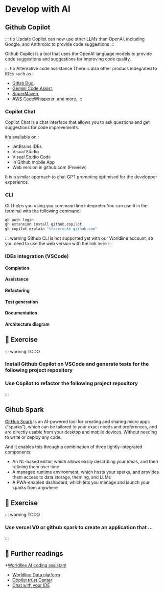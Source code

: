 # Develop with AI

## Github Copilot

::: tip Update
Copilot can now use other LLMs than OpenAI, including Google, and Anthropic to provide code suggestions 
:::

Github Copilot is a tool that uses the OpenAI language models to provide code suggestions and suggestions for improving code quality.

::: tip Alternative code assistance
There is also other producs indegrated to IDEs such as :
* [Gitlab Duo](https://about.gitlab.com/fr-fr/gitlab-duo/),
* [Gemini Code Assist](https://cloud.google.com/gemini/docs/codeassist/overview?hl=fr), 
* [SuperMaven](https://supermaven.com/), 
* [AWS CodeWhisperer](https://docs.aws.amazon.com/codewhisperer/latest/userguide/what-is-cwspr.html), and more.
:::

### Copilot Chat

Copilot Chat is a chat interface that allows you to ask questions and get suggestions for code improvements.

it's available on : 
- JetBrains IDEs
- Visual Studio
- Visual Studio Code
- In Github mobile App
- Web version in github.com (Preview)

It is a similar approach to chat GPT prompting optimised for the developper experience.

### CLI
CLI helps you using you command line interpreter
You can use it in the terminal with the following command:

```bash
gh auth login
gh extension install github.copilot
gh copilot explain "traceroute github.com"
````
::: warning
Github CLI is not supported yet with our Worldline account, so you need to use the web version with the link here
:::

### IDEs integration (VSCode)

#### Completion
#### Assistance
#### Refactoring
#### Test generation
#### Documentation
#### Architecture diagram

## 🧪 Exercise

::: warning TODO
### Install Github Copilot on VSCode and generate tests for the following project repository
### Use Copilot to refactor the following project repository
:::

## Gihub Spark

[GitHub Spark](https://githubnext.com/projects/github-spark#introducing-github-spark) is an AI-powered tool for creating and sharing micro apps (“sparks”), which can be tailored to your exact needs and preferences, and are directly usable from your desktop and mobile devices. Without needing to write or deploy any code.

And it enables this through a combination of three tightly-integrated components:

* An NL-based editor, which allows easily describing your ideas, and then refining them over time
* A managed runtime environment, which hosts your sparks, and provides them access to data storage, theming, and LLMs
* A PWA-enabled dashboard, which lets you manage and launch your sparks from anywhere


## 🧪 Exercise

::: warning TODO
### Use vercel V0 or github spark to create an application that ... 
:::

## 📖 Further readings
*[Worldline AI coding assistant](https://confluence.worldline-solutions.com/display/AICA/AI+Coding+Assistants+Home)
* [Worldline Data platform](https://confluence.worldline-solutions.com/display/DPTECHNO/Data+Platform)
* [Copilot trust Center](https://resources.github.com/copilot-trust-center/)
* [Chat with your IDE](https://docs.github.com/en/copilot/github-copilot-chat/using-github-copilot-chat-in-your-ide)

